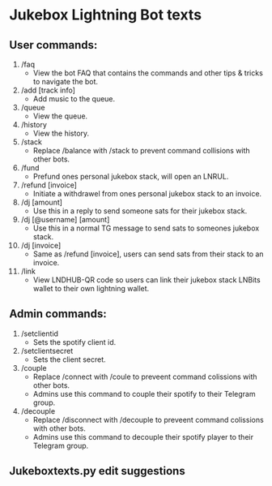 # Jukebox Lightning Bot texts

## User commands:
1.  /faq
    - View the bot FAQ that contains the commands and other tips & tricks to navigate the bot.
2.  /add [track info] 
    - Add music to the queue.
3. /queue
    - View the queue.
4. /history
    - View the history.
5. /stack 
    - Replace /balance with /stack to prevent command collisions with other bots.
6. /fund 
    - Prefund ones personal jukebox stack, will open an LNRUL.
7. /refund [invoice] 
    - Initiate a withdrawel from ones personal jukebox stack to an invoice.
8. /dj [amount]
    - Use this in a reply to send someone sats for their jukebox stack.
9.  /dj [@username] [amount] 
    - Use this in a normal TG message to send sats to someones jukebox stack.
10. /dj [invoice]
    - Same as /refund [invoice], users can send sats from their stack to an invoice.
11. /link
    - View LNDHUB-QR code so users can link their jukebox stack LNBits wallet to their own lightning wallet.

## Admin commands:
1. /setclientid
    - Sets the spotify client id. 
2. /setclientsecret
    - Sets the client secret.
3. /couple 
    - Replace /connect with /coule to preveent command colissions with other bots. 
    - Admins use this command to couple their spotify to their Telegram group.
4. /decouple 
    - Replace /disconnect with /decouple to preveent command colissions with other bots. 
    - Admins use this command to decouple their spotify player to their Telegram group.

## Jukeboxtexts.py edit suggestions
